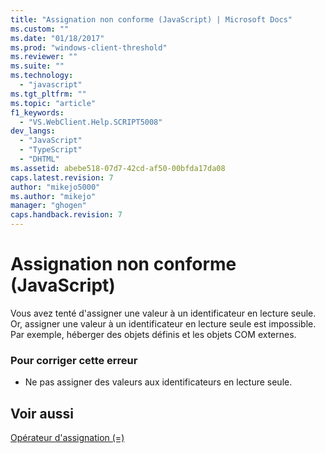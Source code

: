 ```yaml
---
title: "Assignation non conforme (JavaScript) | Microsoft Docs"
ms.custom: ""
ms.date: "01/18/2017"
ms.prod: "windows-client-threshold"
ms.reviewer: ""
ms.suite: ""
ms.technology: 
  - "javascript"
ms.tgt_pltfrm: ""
ms.topic: "article"
f1_keywords: 
  - "VS.WebClient.Help.SCRIPT5008"
dev_langs: 
  - "JavaScript"
  - "TypeScript"
  - "DHTML"
ms.assetid: abebe518-07d7-42cd-af50-00bfda17da08
caps.latest.revision: 7
author: "mikejo5000"
ms.author: "mikejo"
manager: "ghogen"
caps.handback.revision: 7
---
```

# Assignation non conforme (JavaScript)
Vous avez tenté d'assigner une valeur à un identificateur en lecture seule.  Or, assigner une valeur à un identificateur en lecture seule est impossible.  Par exemple, héberger des objets définis et les objets COM externes.  
  
### Pour corriger cette erreur  
  
-   Ne pas assigner des valeurs aux identificateurs en lecture seule.  
  
## Voir aussi  
 [Opérateur d'assignation \(\=\)](../../javascript/reference/assignment-operator-decrement-equal-javascript.md)